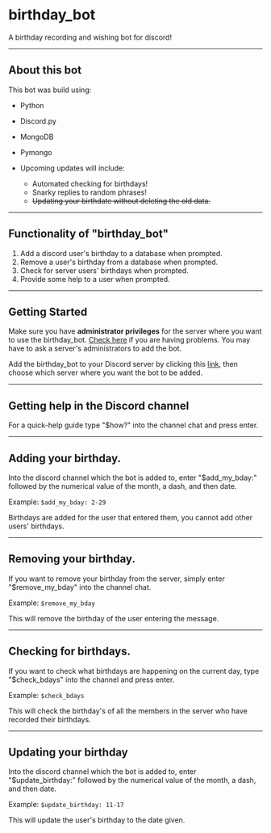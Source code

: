 # birthday_bot
A birthday recording and wishing bot for discord!

---

## About this bot
This bot was build using:
* Python
* Discord.py
* MongoDB
* Pymongo


* Upcoming updates will include:
  * Automated checking for birthdays!
  * Snarky replies to random phrases!
  * ~~Updating your birthdate without deleting the old data.~~

---

## Functionality of "birthday_bot"
1. Add a discord user's birthday to a database when prompted.
2. Remove a user's birthday from a database when prompted.
3. Check for server users' birthdays when prompted.
4. Provide some help to a user when prompted.

---

## Getting Started
Make sure you have **administrator privileges** for the server where you want to use the birthday_bot. 
[Check here](https://support.discord.com/hc/en-us/articles/206029707-How-do-I-set-up-Permissions-) if you are having 
problems. You may have to ask a server's administrators to add the bot.

Add the birthday_bot to your Discord server by clicking this 
[link](https://discord.com/api/oauth2/authorize?client_id=793931013050335293&permissions=519232&scope=bot),
then choose which server where you want the bot to be added.

---

## Getting help in the Discord channel
For a quick-help guide type "$how?" into the channel chat and press enter.

---

## Adding your birthday.
Into the discord channel which the bot is added to, enter "$add_my_bday:" followed by 
the numerical value of the month, a dash, and then date.

Example: ```$add_my_bday: 2-29```

Birthdays are added for the user that entered them, you cannot add other users' birthdays.

---

## Removing your birthday.
If you want to remove your birthday from the server, simply enter "$remove_my_bday" into the channel chat.

Example: ```$remove_my_bday```

This will remove the birthday of the user entering the message.

---

## Checking for birthdays.
If you want to check what birthdays are happening on the current day, type "$check_bdays" into the channel and press enter.

Example: ```$check_bdays```

This will check the birthday's of all the members in the server who have recorded their birthdays.

---

## Updating your birthday
Into the discord channel which the bot is added to, enter "$update_birthday:" followed by 
the numerical value of the month, a dash, and then date.

Example: `$update_birthday: 11-17`

This will update the user's birthday to the date given.